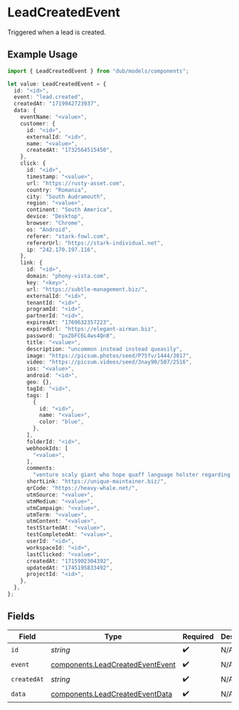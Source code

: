 # LeadCreatedEvent

Triggered when a lead is created.

## Example Usage

```typescript
import { LeadCreatedEvent } from "dub/models/components";

let value: LeadCreatedEvent = {
  id: "<id>",
  event: "lead.created",
  createdAt: "1719942723937",
  data: {
    eventName: "<value>",
    customer: {
      id: "<id>",
      externalId: "<id>",
      name: "<value>",
      createdAt: "1732564515450",
    },
    click: {
      id: "<id>",
      timestamp: "<value>",
      url: "https://rusty-asset.com",
      country: "Romania",
      city: "South Audramouth",
      region: "<value>",
      continent: "South America",
      device: "Desktop",
      browser: "Chrome",
      os: "Android",
      referer: "stark-fowl.com",
      refererUrl: "https://stark-individual.net",
      ip: "242.170.197.116",
    },
    link: {
      id: "<id>",
      domain: "phony-vista.com",
      key: "<key>",
      url: "https://subtle-management.biz/",
      externalId: "<id>",
      tenantId: "<id>",
      programId: "<id>",
      partnerId: "<id>",
      expiresAt: "1769632357223",
      expiredUrl: "https://elegant-airman.biz",
      password: "px2bFC6L4ws4Qn8",
      title: "<value>",
      description: "uncommon instead instead queasily",
      image: "https://picsum.photos/seed/P75fv/1444/3017",
      video: "https://picsum.videos/seed/3nay90/507/2516",
      ios: "<value>",
      android: "<id>",
      geo: {},
      tagId: "<id>",
      tags: [
        {
          id: "<id>",
          name: "<value>",
          color: "blue",
        },
      ],
      folderId: "<id>",
      webhookIds: [
        "<value>",
      ],
      comments:
        "venture scaly giant who hope quaff language holster regarding phooey stabilise represent little throughout unaccountably when because decide wherever",
      shortLink: "https://unique-maintainer.biz/",
      qrCode: "https://heavy-whale.net/",
      utmSource: "<value>",
      utmMedium: "<value>",
      utmCampaign: "<value>",
      utmTerm: "<value>",
      utmContent: "<value>",
      testStartedAt: "<value>",
      testCompletedAt: "<value>",
      userId: "<id>",
      workspaceId: "<id>",
      lastClicked: "<value>",
      createdAt: "1715902304392",
      updatedAt: "1745195833492",
      projectId: "<id>",
    },
  },
};
```

## Fields

| Field                                                                                | Type                                                                                 | Required                                                                             | Description                                                                          |
| ------------------------------------------------------------------------------------ | ------------------------------------------------------------------------------------ | ------------------------------------------------------------------------------------ | ------------------------------------------------------------------------------------ |
| `id`                                                                                 | *string*                                                                             | :heavy_check_mark:                                                                   | N/A                                                                                  |
| `event`                                                                              | [components.LeadCreatedEventEvent](../../models/components/leadcreatedeventevent.md) | :heavy_check_mark:                                                                   | N/A                                                                                  |
| `createdAt`                                                                          | *string*                                                                             | :heavy_check_mark:                                                                   | N/A                                                                                  |
| `data`                                                                               | [components.LeadCreatedEventData](../../models/components/leadcreatedeventdata.md)   | :heavy_check_mark:                                                                   | N/A                                                                                  |